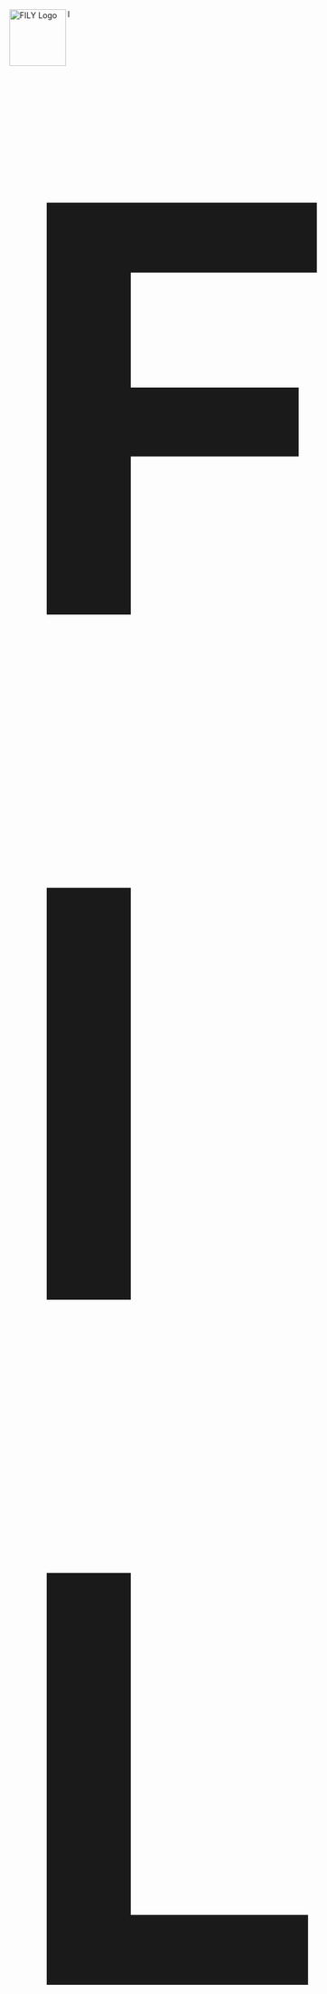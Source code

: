   <img src="https://github.com/user-attachments/assets/da0b5fda-3b44-4bae-b71e-4b2e55220559" align="left" alt="FILY Logo" width="100" />
I<div align="left">
  <strong style="display: inline; font-size: 1000px;"> 
    FILY
  </strong>
</div>
